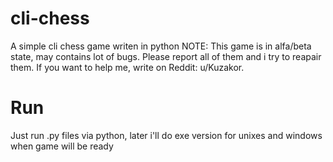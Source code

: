 # cli-chess
A simple cli chess game writen in python
NOTE: This game is in alfa/beta state, may contains lot of bugs. Please report all of them and i try to reapair them. If you want to help me, write on Reddit: u/Kuzakor.

# Run 
Just run .py files via python, later i'll do exe version for unixes and windows when game will be ready
